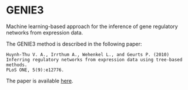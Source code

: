 # GENIE3
Machine learning-based approach for the inference of gene regulatory networks from expression data.

The GENIE3 method is described in the following paper:
```
Huynh-Thu V. A., Irrthum A., Wehenkel L., and Geurts P. (2010)
Inferring regulatory networks from expression data using tree-based methods.
PLoS ONE, 5(9):e12776.
```

The paper is available [here](http://journals.plos.org/plosone/article?id=10.1371/journal.pone.0012776).
